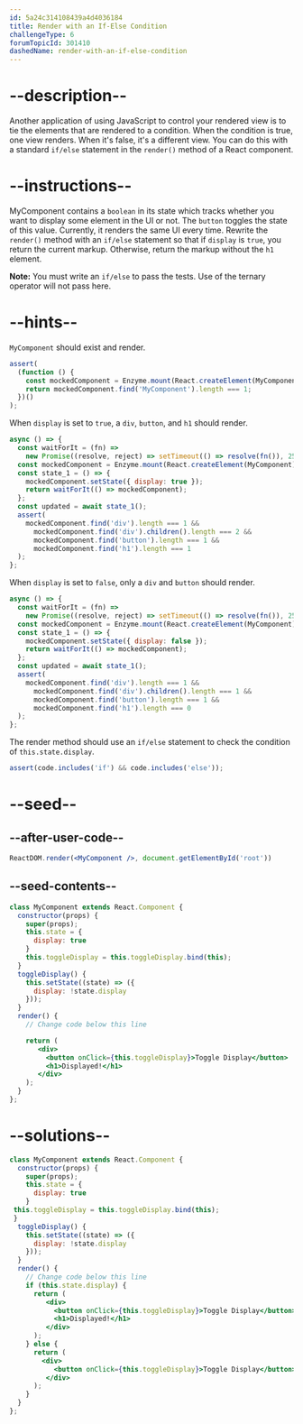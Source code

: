 ```yaml
---
id: 5a24c314108439a4d4036184
title: Render with an If-Else Condition
challengeType: 6
forumTopicId: 301410
dashedName: render-with-an-if-else-condition
---
```


# --description--

Another application of using JavaScript to control your rendered view is to tie the elements that are rendered to a condition. When the condition is true, one view renders. When it's false, it's a different view. You can do this with a standard `if/else` statement in the `render()` method of a React component.

# --instructions--

MyComponent contains a `boolean` in its state which tracks whether you want to display some element in the UI or not. The `button` toggles the state of this value. Currently, it renders the same UI every time. Rewrite the `render()` method with an `if/else` statement so that if `display` is `true`, you return the current markup. Otherwise, return the markup without the `h1` element.

**Note:** You must write an `if/else` to pass the tests. Use of the ternary operator will not pass here.

# --hints--

`MyComponent` should exist and render.

```js
assert(
  (function () {
    const mockedComponent = Enzyme.mount(React.createElement(MyComponent));
    return mockedComponent.find('MyComponent').length === 1;
  })()
);
```

When `display` is set to `true`, a `div`, `button`, and `h1` should render.

```js
async () => {
  const waitForIt = (fn) =>
    new Promise((resolve, reject) => setTimeout(() => resolve(fn()), 250));
  const mockedComponent = Enzyme.mount(React.createElement(MyComponent));
  const state_1 = () => {
    mockedComponent.setState({ display: true });
    return waitForIt(() => mockedComponent);
  };
  const updated = await state_1();
  assert(
    mockedComponent.find('div').length === 1 &&
      mockedComponent.find('div').children().length === 2 &&
      mockedComponent.find('button').length === 1 &&
      mockedComponent.find('h1').length === 1
  );
};
```

When `display` is set to `false`, only a `div` and `button` should render.

```js
async () => {
  const waitForIt = (fn) =>
    new Promise((resolve, reject) => setTimeout(() => resolve(fn()), 250));
  const mockedComponent = Enzyme.mount(React.createElement(MyComponent));
  const state_1 = () => {
    mockedComponent.setState({ display: false });
    return waitForIt(() => mockedComponent);
  };
  const updated = await state_1();
  assert(
    mockedComponent.find('div').length === 1 &&
      mockedComponent.find('div').children().length === 1 &&
      mockedComponent.find('button').length === 1 &&
      mockedComponent.find('h1').length === 0
  );
};
```

The render method should use an `if/else` statement to check the condition of `this.state.display`.

```js
assert(code.includes('if') && code.includes('else'));
```

# --seed--

## --after-user-code--

```jsx
ReactDOM.render(<MyComponent />, document.getElementById('root'))
```

## --seed-contents--

```jsx
class MyComponent extends React.Component {
  constructor(props) {
    super(props);
    this.state = {
      display: true
    }
    this.toggleDisplay = this.toggleDisplay.bind(this);
  }
  toggleDisplay() {
    this.setState((state) => ({
      display: !state.display
    }));
  }
  render() {
    // Change code below this line

    return (
       <div>
         <button onClick={this.toggleDisplay}>Toggle Display</button>
         <h1>Displayed!</h1>
       </div>
    );
  }
};
```

# --solutions--

```jsx
class MyComponent extends React.Component {
  constructor(props) {
    super(props);
    this.state = {
      display: true
    }
 this.toggleDisplay = this.toggleDisplay.bind(this);
 }
  toggleDisplay() {
    this.setState((state) => ({
      display: !state.display
    }));
  }
  render() {
    // Change code below this line
    if (this.state.display) {
      return (
         <div>
           <button onClick={this.toggleDisplay}>Toggle Display</button>
           <h1>Displayed!</h1>
         </div>
      );
    } else {
      return (
        <div>
           <button onClick={this.toggleDisplay}>Toggle Display</button>
         </div>
      );
    }
  }
};
```
